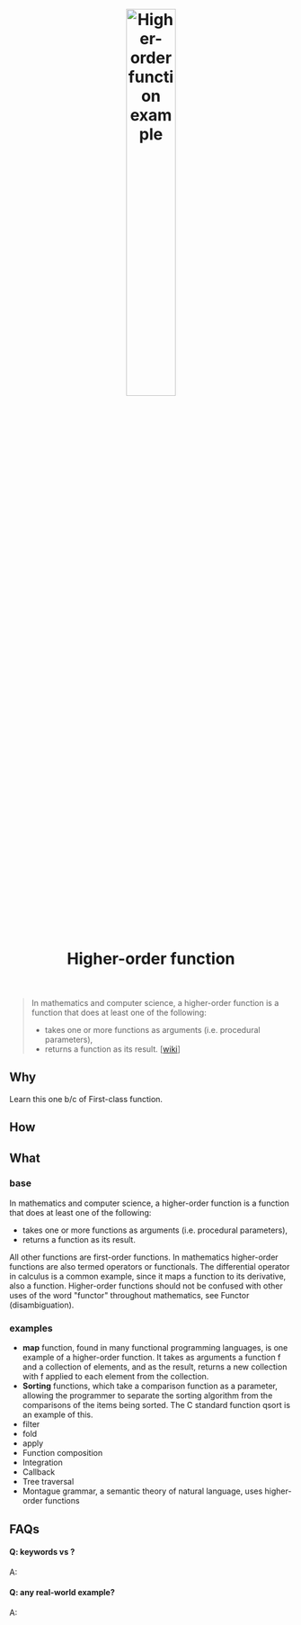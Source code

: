 <h1 align="center">
<br>
	<a href="https://www.wikiwand.com/en/Higher-order%20function">
  <img src="https://i.imgur.com/yob9hE5.png" alt="Higher-order function example" width=42%">
  </a>
  <br><br>
Higher-order function
  <br><br>
</h1>

> In mathematics and computer science, a higher-order function is a function that does at least one of the following:
> 
> * takes one or more functions as arguments (i.e. procedural parameters),
> * returns a function as its result. [[wiki](https://www.wikiwand.com/en/Higher-order%20function)]

## Why 

Learn this one b/c of First-class function.

## How



## What 

### base

In mathematics and computer science, a higher-order function is a function that does at least one of the following:

* takes one or more functions as arguments (i.e. procedural parameters),
* returns a function as its result.

All other functions are first-order functions. In mathematics higher-order functions are also termed operators or functionals. The differential operator in calculus is a common example, since it maps a function to its derivative, also a function. Higher-order functions should not be confused with other uses of the word "functor" throughout mathematics, see Functor (disambiguation).

### examples

* **map** function, found in many functional programming languages, is one example of a higher-order function. It takes as arguments a function f and a collection of elements, and as the result, returns a new collection with f applied to each element from the collection.
* **Sorting** functions, which take a comparison function as a parameter, allowing the programmer to separate the sorting algorithm from the comparisons of the items being sorted. The C standard function qsort is an example of this.
* filter
* fold
* apply
* Function composition
* Integration
* Callback
* Tree traversal
* Montague grammar, a semantic theory of natural language, uses higher-order functions


## FAQs

#### Q: keywords vs ?

A: 

#### Q: any real-world example?

A: 

